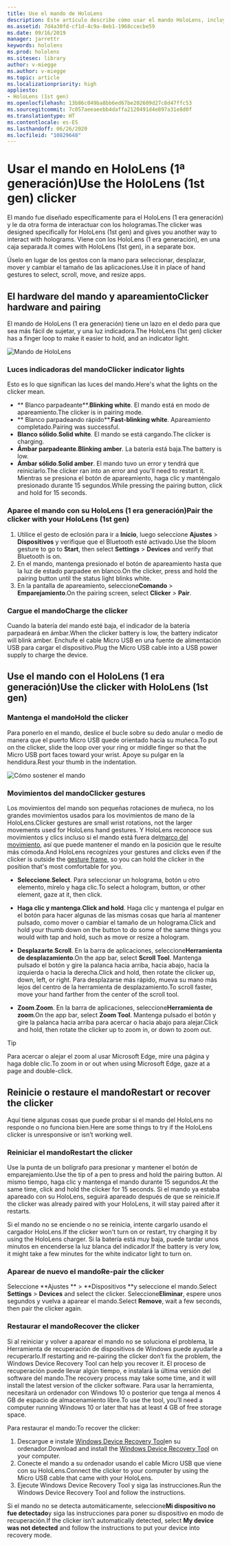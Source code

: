 ```yaml
---
title: Use el mando de HoloLens
description: Este artículo describe cómo usar el mando HoloLens, incluyendo el apareamiento del mando, la carga y la recuperación.
ms.assetid: 7d4a30fd-cf1d-4c9a-8eb1-1968ccecbe59
ms.date: 09/16/2019
manager: jarrettr
keywords: hololens
ms.prod: hololens
ms.sitesec: library
author: v-miegge
ms.author: v-miegge
ms.topic: article
ms.localizationpriority: high
appliesto:
- HoloLens (1st gen)
ms.openlocfilehash: 13b86c049ba8bb6ed67be202609d27c8d47ffc53
ms.sourcegitcommit: 7c057aeeaeebb4daffa2120491d4e897a31e8d0f
ms.translationtype: HT
ms.contentlocale: es-ES
ms.lasthandoff: 06/26/2020
ms.locfileid: "10829648"
---
```

# <span data-ttu-id="91fa2-104">Usar el mando en HoloLens (1ª generación)</span><span class="sxs-lookup"><span data-stu-id="91fa2-104">Use the HoloLens (1st gen) clicker</span></span>

<span data-ttu-id="91fa2-105">El mando fue diseñado específicamente para el HoloLens (1 era generación) y le da otra forma de interactuar con los hologramas.</span><span class="sxs-lookup"><span data-stu-id="91fa2-105">The clicker was designed specifically for HoloLens (1st gen) and gives you another way to interact with holograms.</span></span> <span data-ttu-id="91fa2-106">Viene con los HoloLens (1 era generación), en una caja separada.</span><span class="sxs-lookup"><span data-stu-id="91fa2-106">It comes with HoloLens (1st gen), in a separate box.</span></span>

<span data-ttu-id="91fa2-107">Úselo en lugar de los gestos con la mano para seleccionar, desplazar, mover y cambiar el tamaño de las aplicaciones.</span><span class="sxs-lookup"><span data-stu-id="91fa2-107">Use it in place of hand gestures to select, scroll, move, and resize apps.</span></span>

## <span data-ttu-id="91fa2-108">El hardware del mando y apareamiento</span><span class="sxs-lookup"><span data-stu-id="91fa2-108">Clicker hardware and pairing</span></span>

<span data-ttu-id="91fa2-109">El mando de HoloLens (1 era generación) tiene un lazo en el dedo para que sea más fácil de sujetar, y una luz indicadora.</span><span class="sxs-lookup"><span data-stu-id="91fa2-109">The HoloLens (1st gen) clicker has a finger loop to make it easier to hold, and an indicator light.</span></span>

![Mando de HoloLens](images/use-hololens-clicker-1.png)

### <span data-ttu-id="91fa2-111">Luces indicadoras del mando</span><span class="sxs-lookup"><span data-stu-id="91fa2-111">Clicker indicator lights</span></span>

<span data-ttu-id="91fa2-112">Esto es lo que significan las luces del mando.</span><span class="sxs-lookup"><span data-stu-id="91fa2-112">Here's what the lights on the clicker mean.</span></span>

- <span data-ttu-id="91fa2-113">\*\* Blanco parpadeante\*\*.</span><span class="sxs-lookup"><span data-stu-id="91fa2-113">**Blinking white**.</span></span> <span data-ttu-id="91fa2-114">El mando está en modo de apareamiento.</span><span class="sxs-lookup"><span data-stu-id="91fa2-114">The clicker is in pairing mode.</span></span>
- <span data-ttu-id="91fa2-115">\*\* Blanco parpadeando rápido\*\*.</span><span class="sxs-lookup"><span data-stu-id="91fa2-115">**Fast-blinking white**.</span></span> <span data-ttu-id="91fa2-116">Apareamiento completado.</span><span class="sxs-lookup"><span data-stu-id="91fa2-116">Pairing was successful.</span></span>
- <span data-ttu-id="91fa2-117">**Blanco sólido**.</span><span class="sxs-lookup"><span data-stu-id="91fa2-117">**Solid white**.</span></span> <span data-ttu-id="91fa2-118">El mando se está cargando.</span><span class="sxs-lookup"><span data-stu-id="91fa2-118">The clicker is charging.</span></span>
- <span data-ttu-id="91fa2-119">**Ámbar parpadeante**.</span><span class="sxs-lookup"><span data-stu-id="91fa2-119">**Blinking amber**.</span></span> <span data-ttu-id="91fa2-120">La batería está baja.</span><span class="sxs-lookup"><span data-stu-id="91fa2-120">The battery is low.</span></span>
- <span data-ttu-id="91fa2-121">**Ámbar sólido**.</span><span class="sxs-lookup"><span data-stu-id="91fa2-121">**Solid amber**.</span></span> <span data-ttu-id="91fa2-122">El mando tuvo un error y tendrá que reiniciarlo.</span><span class="sxs-lookup"><span data-stu-id="91fa2-122">The clicker ran into an error and you'll need to restart it.</span></span> <span data-ttu-id="91fa2-123">Mientras se presiona el botón de apareamiento, haga clic y manténgalo presionado durante 15 segundos.</span><span class="sxs-lookup"><span data-stu-id="91fa2-123">While pressing the pairing button, click and hold for 15 seconds.</span></span>

### <span data-ttu-id="91fa2-124">Aparee el mando con su HoloLens (1 era generación)</span><span class="sxs-lookup"><span data-stu-id="91fa2-124">Pair the clicker with your HoloLens (1st gen)</span></span>

1. <span data-ttu-id="91fa2-125">Utilice el gesto de eclosión para ir a **Inicio**, luego seleccione **Ajustes** > **Dispositivos** y verifique que el Bluetooth esté activado.</span><span class="sxs-lookup"><span data-stu-id="91fa2-125">Use the bloom gesture to go to **Start**, then select **Settings** > **Devices** and verify that Bluetooth is on.</span></span>
1. <span data-ttu-id="91fa2-126">En el mando, mantenga presionado el botón de apareamiento hasta que la luz de estado parpadee en blanco.</span><span class="sxs-lookup"><span data-stu-id="91fa2-126">On the clicker, press and hold the pairing button until the status light blinks white.</span></span>
1. <span data-ttu-id="91fa2-127">En la pantalla de apareamiento, seleccione**Comando** > **Emparejamiento**.</span><span class="sxs-lookup"><span data-stu-id="91fa2-127">On the pairing screen, select **Clicker** > **Pair**.</span></span>

### <span data-ttu-id="91fa2-128">Cargue el mando</span><span class="sxs-lookup"><span data-stu-id="91fa2-128">Charge the clicker</span></span>

<span data-ttu-id="91fa2-129">Cuando la batería del mando esté baja, el indicador de la batería parpadeará en ámbar.</span><span class="sxs-lookup"><span data-stu-id="91fa2-129">When the clicker battery is low, the battery indicator will blink amber.</span></span> <span data-ttu-id="91fa2-130">Enchufe el cable Micro USB en una fuente de alimentación USB para cargar el dispositivo.</span><span class="sxs-lookup"><span data-stu-id="91fa2-130">Plug the Micro USB cable into a USB power supply to charge the device.</span></span>

## <span data-ttu-id="91fa2-131">Use el mando con el HoloLens (1 era generación)</span><span class="sxs-lookup"><span data-stu-id="91fa2-131">Use the clicker with HoloLens (1st gen)</span></span>

### <span data-ttu-id="91fa2-132">Mantenga el mando</span><span class="sxs-lookup"><span data-stu-id="91fa2-132">Hold the clicker</span></span>

<span data-ttu-id="91fa2-133">Para ponerlo en el mando, deslice el bucle sobre su dedo anular o medio de manera que el puerto Micro USB quede orientado hacia su muñeca.</span><span class="sxs-lookup"><span data-stu-id="91fa2-133">To put on the clicker, slide the loop over your ring or middle finger so that the Micro USB port faces toward your wrist.</span></span> <span data-ttu-id="91fa2-134">Apoye su pulgar en la hendidura.</span><span class="sxs-lookup"><span data-stu-id="91fa2-134">Rest your thumb in the indentation.</span></span>

![Cómo sostener el mando](images/use-hololens-clicker-2.png)

### <span data-ttu-id="91fa2-136">Movimientos del mando</span><span class="sxs-lookup"><span data-stu-id="91fa2-136">Clicker gestures</span></span>

<span data-ttu-id="91fa2-137">Los movimientos del mando son pequeñas rotaciones de muñeca, no los grandes movimientos usados para los movimientos de mano de la HoloLens.</span><span class="sxs-lookup"><span data-stu-id="91fa2-137">Clicker gestures are small wrist rotations, not the larger movements used for HoloLens hand gestures.</span></span> <span data-ttu-id="91fa2-138">Y HoloLens reconoce sus movimientos y clics incluso si el mando está fuera del[marco del movimiento](hololens1-basic-usage.md), así que puede mantener el mando en la posición que le resulte más cómoda.</span><span class="sxs-lookup"><span data-stu-id="91fa2-138">And HoloLens recognizes your gestures and clicks even if the clicker is outside the [gesture frame](hololens1-basic-usage.md), so you can hold the clicker in the position that's most comfortable for you.</span></span>

- <span data-ttu-id="91fa2-139">**Seleccione**.</span><span class="sxs-lookup"><span data-stu-id="91fa2-139">**Select**.</span></span> <span data-ttu-id="91fa2-140">Para seleccionar un holograma, botón u otro elemento, mírelo y haga clic.</span><span class="sxs-lookup"><span data-stu-id="91fa2-140">To select a hologram, button, or other element, gaze at it, then click.</span></span>

- <span data-ttu-id="91fa2-141">**Haga clic y mantenga**.</span><span class="sxs-lookup"><span data-stu-id="91fa2-141">**Click and hold**.</span></span> <span data-ttu-id="91fa2-142">Haga clic y mantenga el pulgar en el botón para hacer algunas de las mismas cosas que haría al mantener pulsado, como mover o cambiar el tamaño de un holograma.</span><span class="sxs-lookup"><span data-stu-id="91fa2-142">Click and hold your thumb down on the button to do some of the same things you would with tap and hold, such as move or resize a hologram.</span></span>

- <span data-ttu-id="91fa2-143">**Desplazarte**.</span><span class="sxs-lookup"><span data-stu-id="91fa2-143">**Scroll**.</span></span> <span data-ttu-id="91fa2-144">En la barra de aplicaciones, seleccione**Herramienta de desplazamiento**.</span><span class="sxs-lookup"><span data-stu-id="91fa2-144">On the app bar, select **Scroll Tool**.</span></span> <span data-ttu-id="91fa2-145">Mantenga pulsado el botón y gire la palanca hacia arriba, hacia abajo, hacia la izquierda o hacia la derecha.</span><span class="sxs-lookup"><span data-stu-id="91fa2-145">Click and hold, then rotate the clicker up, down, left, or right.</span></span> <span data-ttu-id="91fa2-146">Para desplazarse más rápido, mueva su mano más lejos del centro de la herramienta de desplazamiento.</span><span class="sxs-lookup"><span data-stu-id="91fa2-146">To scroll faster, move your hand farther from the center of the scroll tool.</span></span>

- <span data-ttu-id="91fa2-147">**Zoom**.</span><span class="sxs-lookup"><span data-stu-id="91fa2-147">**Zoom**.</span></span> <span data-ttu-id="91fa2-148">En la barra de aplicaciones, seleccione**Herramienta de zoom**.</span><span class="sxs-lookup"><span data-stu-id="91fa2-148">On the app bar, select **Zoom Tool**.</span></span> <span data-ttu-id="91fa2-149">Mantenga pulsado el botón y gire la palanca hacia arriba para acercar o hacia abajo para alejar.</span><span class="sxs-lookup"><span data-stu-id="91fa2-149">Click and hold, then rotate the clicker up to zoom in, or down to zoom out.</span></span>

> [!TIP]
> <span data-ttu-id="91fa2-150">Para acercar o alejar el zoom al usar Microsoft Edge, mire una página y haga doble clic.</span><span class="sxs-lookup"><span data-stu-id="91fa2-150">To zoom in or out when using Microsoft Edge, gaze at a page and double-click.</span></span>

## <span data-ttu-id="91fa2-151">Reinicie o restaure el mando</span><span class="sxs-lookup"><span data-stu-id="91fa2-151">Restart or recover the clicker</span></span>

<span data-ttu-id="91fa2-152">Aquí tiene algunas cosas que puede probar si el mando del HoloLens no responde o no funciona bien.</span><span class="sxs-lookup"><span data-stu-id="91fa2-152">Here are some things to try if the HoloLens clicker is unresponsive or isn’t working well.</span></span>

### <span data-ttu-id="91fa2-153">Reiniciar el mando</span><span class="sxs-lookup"><span data-stu-id="91fa2-153">Restart the clicker</span></span>

<span data-ttu-id="91fa2-154">Use la punta de un bolígrafo para presionar y mantener el botón de emparejamiento.</span><span class="sxs-lookup"><span data-stu-id="91fa2-154">Use the tip of a pen to press and hold the pairing button.</span></span> <span data-ttu-id="91fa2-155">Al mismo tiempo, haga clic y mantenga el mando durante 15 segundos.</span><span class="sxs-lookup"><span data-stu-id="91fa2-155">At the same time, click and hold the clicker for 15 seconds.</span></span> <span data-ttu-id="91fa2-156">Si el mando ya estaba apareado con su HoloLens, seguirá apareado después de que se reinicie.</span><span class="sxs-lookup"><span data-stu-id="91fa2-156">If the clicker was already paired with your HoloLens, it will stay paired after it restarts.</span></span>

<span data-ttu-id="91fa2-157">Si el mando no se enciende o no se reinicia, intente cargarlo usando el cargador HoloLens.</span><span class="sxs-lookup"><span data-stu-id="91fa2-157">If the clicker won't turn on or restart, try charging it by using the HoloLens charger.</span></span> <span data-ttu-id="91fa2-158">Si la batería está muy baja, puede tardar unos minutos en encenderse la luz blanca del indicador.</span><span class="sxs-lookup"><span data-stu-id="91fa2-158">If the battery is very low, it might take a few minutes for the white indicator light to turn on.</span></span>

### <span data-ttu-id="91fa2-159">Aparear de nuevo el mando</span><span class="sxs-lookup"><span data-stu-id="91fa2-159">Re-pair the clicker</span></span>

<span data-ttu-id="91fa2-160">Seleccione \*\*Ajustes \*\* > \*\*Dispositivos \*\*y seleccione el mando.</span><span class="sxs-lookup"><span data-stu-id="91fa2-160">Select **Settings** > **Devices** and select the clicker.</span></span> <span data-ttu-id="91fa2-161">Seleccione**Eliminar**, espere unos segundos y vuelva a aparear el mando.</span><span class="sxs-lookup"><span data-stu-id="91fa2-161">Select **Remove**, wait a few seconds, then pair the clicker again.</span></span>

### <span data-ttu-id="91fa2-162">Restaurar el mando</span><span class="sxs-lookup"><span data-stu-id="91fa2-162">Recover the clicker</span></span>

<span data-ttu-id="91fa2-163">Si al reiniciar y volver a aparear el mando no se soluciona el problema, la Herramienta de recuperación de dispositivos de Windows puede ayudarle a recuperarlo.</span><span class="sxs-lookup"><span data-stu-id="91fa2-163">If restarting and re-pairing the clicker don’t fix the problem, the Windows Device Recovery Tool can help you recover it.</span></span> <span data-ttu-id="91fa2-164">El proceso de recuperación puede llevar algún tiempo, e instalará la última versión del software del mando.</span><span class="sxs-lookup"><span data-stu-id="91fa2-164">The recovery process may take some time, and it will install the latest version of the clicker software.</span></span> <span data-ttu-id="91fa2-165">Para usar la herramienta, necesitará un ordenador con Windows 10 o posterior que tenga al menos 4 GB de espacio de almacenamiento libre.</span><span class="sxs-lookup"><span data-stu-id="91fa2-165">To use the tool, you’ll need a computer running Windows 10 or later that has at least 4 GB of free storage space.</span></span>

<span data-ttu-id="91fa2-166">Para restaurar el mando:</span><span class="sxs-lookup"><span data-stu-id="91fa2-166">To recover the clicker:</span></span>

1. <span data-ttu-id="91fa2-167">Descargue e instale [Windows Device Recovery Tool](https://dev.azure.com/ContentIdea/ContentIdea/_queries/query/8a004dbe-73f8-4a32-94bc-368fc2f2a895/)en su ordenador.</span><span class="sxs-lookup"><span data-stu-id="91fa2-167">Download and install the [Windows Device Recovery Tool](https://dev.azure.com/ContentIdea/ContentIdea/_queries/query/8a004dbe-73f8-4a32-94bc-368fc2f2a895/) on your computer.</span></span>
1. <span data-ttu-id="91fa2-168">Conecte el mando a su ordenador usando el cable Micro USB que viene con su HoloLens.</span><span class="sxs-lookup"><span data-stu-id="91fa2-168">Connect the clicker to your computer by using the Micro USB cable that came with your HoloLens.</span></span>
1. <span data-ttu-id="91fa2-169">Ejecute Windows Device Recovery Tool y siga las instrucciones.</span><span class="sxs-lookup"><span data-stu-id="91fa2-169">Run the Windows Device Recovery Tool and follow the instructions.</span></span>

<span data-ttu-id="91fa2-170">Si el mando no se detecta automáticamente, seleccione**Mi dispositivo no fue detectado**y siga las instrucciones para poner su dispositivo en modo de recuperación.</span><span class="sxs-lookup"><span data-stu-id="91fa2-170">If the clicker isn’t automatically detected, select **My device was not detected** and follow the instructions to put your device into recovery mode.</span></span>

